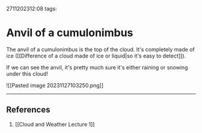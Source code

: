 2711202312:08
tags: 
# Anvil of a cumulonimbus

The anvil of a cumulonimbus is the top of the cloud. It's completely made of ice ([[Difference of a cloud made of ice or liquid|so it's easy to detect]]).

If we can see the anvil, it's pretty much sure it's either raining or snowing under this cloud!

![[Pasted image 20231127103250.png]]

---
## References
1. [[Cloud and Weather Lecture 1]]